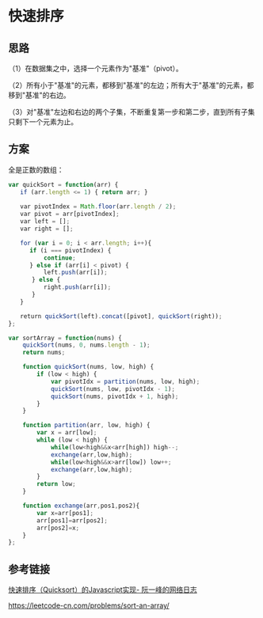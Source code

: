 # 快速排序

## 思路

（1）在数据集之中，选择一个元素作为"基准"（pivot）。

（2）所有小于"基准"的元素，都移到"基准"的左边；所有大于"基准"的元素，都移到"基准"的右边。

（3）对"基准"左边和右边的两个子集，不断重复第一步和第二步，直到所有子集只剩下一个元素为止。



## 方案

全是正数的数组：

```js
var quickSort = function(arr) {
　　if (arr.length <= 1) { return arr; }
    
　　var pivotIndex = Math.floor(arr.length / 2);
　　var pivot = arr[pivotIndex];
　　var left = [];
　　var right = [];

　　for (var i = 0; i < arr.length; i++){
      if (i === pivotIndex) {
          continue;
      } else if (arr[i] < pivot) {
　　　　　　left.push(arr[i]);
　　　　} else {
　　　　　　right.push(arr[i]);
　　　　}
　　}

　　return quickSort(left).concat([pivot], quickSort(right));
};
```



```js
var sortArray = function(nums) {
    quickSort(nums, 0, nums.length - 1);
    return nums;

    function quickSort(nums, low, high) {
        if (low < high) {
            var pivotIdx = partition(nums, low, high);
            quickSort(nums, low, pivotIdx - 1);
            quickSort(nums, pivotIdx + 1, high);
        }
    }

    function partition(arr, low, high) {
        var x = arr[low];
        while (low < high) {
            while(low<high&&x<arr[high]) high--;
            exchange(arr,low,high);
            while(low<high&&x>arr[low]) low++;
            exchange(arr,low,high);
        }
        return low;
    }

    function exchange(arr,pos1,pos2){
        var x=arr[pos1];
        arr[pos1]=arr[pos2];
        arr[pos2]=x;
    }
};
```





## 参考链接

[快速排序（Quicksort）的Javascript实现- 阮一峰的网络日志](http://www.ruanyifeng.com/blog/2011/04/quicksort_in_javascript.html)

<https://leetcode-cn.com/problems/sort-an-array/>

